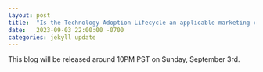 ```yaml
---
layout: post
title:  "Is the Technology Adoption Lifecycle an applicable marketing concept?"
date:   2023-09-03 22:00:00 -0700
categories: jekyll update
---
```

This blog will be released around 10PM PST on Sunday, September 3rd.